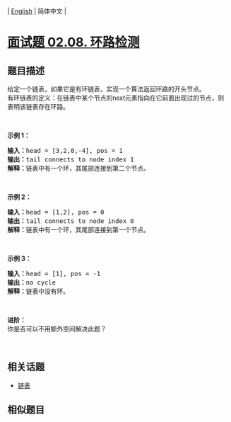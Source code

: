 
| [English](README_EN.md) | 简体中文 |

# [面试题 02.08. 环路检测](https://leetcode-cn.com/problems/linked-list-cycle-lcci/)

## 题目描述

<p>给定一个链表，如果它是有环链表，实现一个算法返回环路的开头节点。<br>
有环链表的定义：在链表中某个节点的next元素指向在它前面出现过的节点，则表明该链表存在环路。</p>

<p>&nbsp;</p>

<p><strong>示例 1：</strong></p>

<pre><strong>输入：</strong>head = [3,2,0,-4], pos = 1
<strong>输出：</strong>tail connects to node index 1
<strong>解释：</strong>链表中有一个环，其尾部连接到第二个节点。
</pre>

<p>&nbsp;</p>

<p><strong>示例 2：</strong></p>

<pre><strong>输入：</strong>head = [1,2], pos = 0
<strong>输出：</strong>tail connects to node index 0
<strong>解释：</strong>链表中有一个环，其尾部连接到第一个节点。
</pre>

<p>&nbsp;</p>

<p><strong>示例 3：</strong></p>

<pre><strong>输入：</strong>head = [1], pos = -1
<strong>输出：</strong>no cycle
<strong>解释：</strong>链表中没有环。</pre>

<p>&nbsp;</p>

<p><strong>进阶：</strong><br>
你是否可以不用额外空间解决此题？</p>

<p>&nbsp;</p>


## 相关话题

- [链表](https://leetcode-cn.com/tag/linked-list)

## 相似题目


